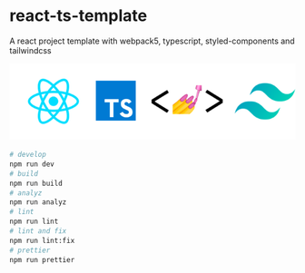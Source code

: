 # react-ts-template

A react project template with webpack5, typescript, styled-components and tailwindcss

![logo](./src/public/logo.png)

```bash
# develop
npm run dev
# build
npm run build
# analyz
npm run analyz
# lint
npm run lint
# lint and fix
npm run lint:fix
# prettier
npm run prettier
```